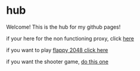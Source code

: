 # hub
Welcome! This is the hub for my github pages!

if your here for the non functioning proxy, click <a href="https://chargedpika.github.io/proxy/">here</a>

if you want to play <a href="https://chargedpika.github.io/Flappy-2048">flappy 2048 click here</a>

  <link rel="shortcut icon" href="E49BF24B-C065-4659-8CBC-542116F79AC9.jpeg">
  <link rel="apple-touch-icon" href="E49BF24B-C065-4659-8CBC-542116F79AC9.jpeg">

if you want the shooter game, <a href ="https://chargedpika.github.io/BananaBread/cube2/bb.html">do this one</a>
